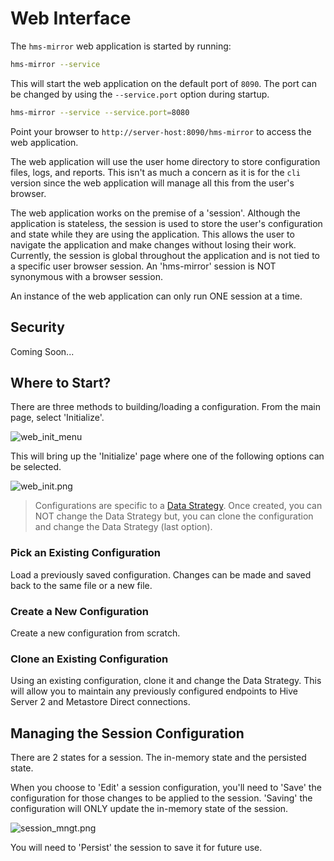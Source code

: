 # Web Interface

The `hms-mirror` web application is started by running:

```bash
hms-mirror --service
```

This will start the web application on the default port of `8090`.  The port can be changed by using the `--service.port` option during startup.

```bash
hms-mirror --service --service.port=8080
```

Point your browser to `http://server-host:8090/hms-mirror` to access the web application.

The web application will use the user home directory to store configuration files, logs, and reports.  This isn't as much a concern as it is for the `cli` version since the web application will manage all this from the user's browser.

The web application works on the premise of a 'session'.  Although the application is stateless, the session is used to store the user's configuration and state while they are using the application.  This allows the user to navigate the application and make changes without losing their work.  Currently, the session is global throughout the application and is not tied to a specific user browser session.  An 'hms-mirror' session is NOT synonymous with a browser session.

An instance of the web application can only run ONE session at a time.

## Security

Coming Soon...

## Where to Start?

There are three methods to building/loading a configuration.  From the main page, select 'Initialize'.

![web_init_menu](web_init_menu.png)

This will bring up the 'Initialize' page where one of the following options can be selected.

![web_init.png](web_init.png)

> Configurations are specific to a [Data Strategy](Strategies.md). Once created, you can NOT change the Data 
> Strategy but, you can clone the configuration and change the Data Strategy (last option).

### Pick an Existing Configuration

Load a previously saved configuration.  Changes can be made and saved back to the same file or a new file.

### Create a New Configuration

Create a new configuration from scratch.

### Clone an Existing Configuration

Using an existing configuration, clone it and change the Data Strategy.  This will allow you to maintain any 
previously configured endpoints to Hive Server 2 and Metastore Direct connections.

## Managing the Session Configuration

There are 2 states for a session.  The in-memory state and the persisted state.

When you choose to 'Edit' a session configuration, you'll need to 'Save' the configuration for those changes to be 
applied to the session.  'Saving' the configuration will ONLY update the in-memory state of the session.  

![session_mngt.png](session_mngt.png)

You will 
need to 'Persist' the session to save it for future use.